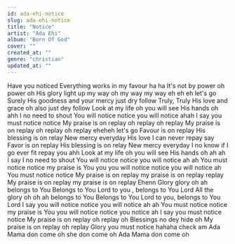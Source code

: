 ```yaml
---
id: ada-ehi-notice
slug: ada-ehi-notice
title: "Notice"
artist: "Ada Ehi"
album: "Born Of God"
cover: ""
created_at: ""
genre: "christian"
updated_at: ""
---
```


Have you noticed
Everything works in my favour ha ha
It's not by power oh power oh
His glory light up my way oh my way my way eh eh eh
let's go
Surely His goodness and your mercy just dry follow
Truly, Truly His love and grace oh also just dey follow
Look at my life oh you will see His hands oh ahh
I no need to shout
You will notice notice you will notice ahah
I say you must notice notice
My praise is on replay oh replay oh replay
My praise is on replay oh replay oh replay eheheh
let's go
Favour is on replay His blessing is on relay
New mercy everyday His love I can never repay say
Favor is on replay His blessing is on relay
New mercy everyday
I no know if I go ever fit repay you ahh
Look at my life oh you will see His hands oh ah ah
I say I no need to shout
You will notice notice you will notice ah ah
You must notice notice my praise is
You you you will notice notice you will notice ah
You must notice notice
My praise is on replay my praise is on replay replay
My praise is on replay my praise is on replay
Ehenn
Glory glory oh ah belongs to You
Belongs to You Lord to you , belongs to You Lord
All the glory oh oh ah belongs to You
Belongs to You Lord to you, belongs to You Lord
I say you will notice notice you will notice ah ah
You must notice notice my praise is
You you will notice notice you notice ah
I say you must notice notice
My praise is on replay oh replay oh
Blessings no dey hide oh
My praise is on replay oh replay
Glory you must notice
hahaha check am
Ada Mama don come oh she don come oh
Ada Mama don come oh